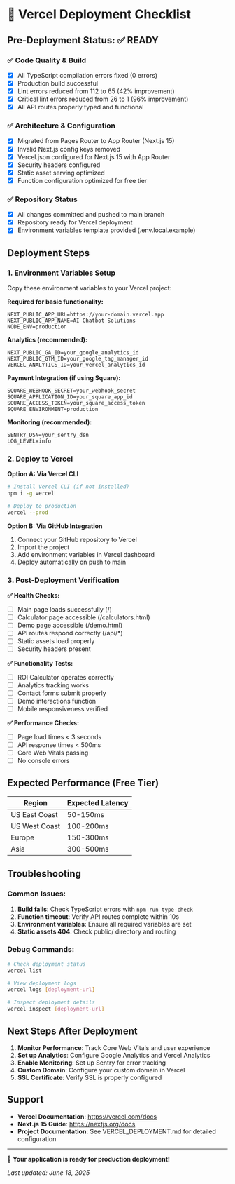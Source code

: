 # 🚀 Vercel Deployment Checklist

## Pre-Deployment Status: ✅ READY

### ✅ Code Quality & Build
- [x] All TypeScript compilation errors fixed (0 errors)
- [x] Production build successful
- [x] Lint errors reduced from 112 to 65 (42% improvement)
- [x] Critical lint errors reduced from 26 to 1 (96% improvement)
- [x] All API routes properly typed and functional

### ✅ Architecture & Configuration
- [x] Migrated from Pages Router to App Router (Next.js 15)
- [x] Invalid Next.js config keys removed
- [x] Vercel.json configured for Next.js 15 with App Router
- [x] Security headers configured
- [x] Static asset serving optimized
- [x] Function configuration optimized for free tier

### ✅ Repository Status
- [x] All changes committed and pushed to main branch
- [x] Repository ready for Vercel deployment
- [x] Environment variables template provided (.env.local.example)

## Deployment Steps

### 1. Environment Variables Setup
Copy these environment variables to your Vercel project:

**Required for basic functionality:**
```
NEXT_PUBLIC_APP_URL=https://your-domain.vercel.app
NEXT_PUBLIC_APP_NAME=AI Chatbot Solutions
NODE_ENV=production
```

**Analytics (recommended):**
```
NEXT_PUBLIC_GA_ID=your_google_analytics_id
NEXT_PUBLIC_GTM_ID=your_google_tag_manager_id
VERCEL_ANALYTICS_ID=your_vercel_analytics_id
```

**Payment Integration (if using Square):**
```
SQUARE_WEBHOOK_SECRET=your_webhook_secret
SQUARE_APPLICATION_ID=your_square_app_id
SQUARE_ACCESS_TOKEN=your_square_access_token
SQUARE_ENVIRONMENT=production
```

**Monitoring (recommended):**
```
SENTRY_DSN=your_sentry_dsn
LOG_LEVEL=info
```

### 2. Deploy to Vercel

**Option A: Via Vercel CLI**
```bash
# Install Vercel CLI (if not installed)
npm i -g vercel

# Deploy to production
vercel --prod
```

**Option B: Via GitHub Integration**
1. Connect your GitHub repository to Vercel
2. Import the project
3. Add environment variables in Vercel dashboard
4. Deploy automatically on push to main

### 3. Post-Deployment Verification

**✅ Health Checks:**
- [ ] Main page loads successfully (/)
- [ ] Calculator page accessible (/calculators.html)
- [ ] Demo page accessible (/demo.html)
- [ ] API routes respond correctly (/api/*)
- [ ] Static assets load properly
- [ ] Security headers present

**✅ Functionality Tests:**
- [ ] ROI Calculator operates correctly
- [ ] Analytics tracking works
- [ ] Contact forms submit properly
- [ ] Demo interactions function
- [ ] Mobile responsiveness verified

**✅ Performance Checks:**
- [ ] Page load times < 3 seconds
- [ ] API response times < 500ms
- [ ] Core Web Vitals passing
- [ ] No console errors

## Expected Performance (Free Tier)

| Region | Expected Latency |
|--------|-----------------|
| US East Coast | 50-150ms |
| US West Coast | 100-200ms |
| Europe | 150-300ms |
| Asia | 300-500ms |

## Troubleshooting

### Common Issues:
1. **Build fails**: Check TypeScript errors with `npm run type-check`
2. **Function timeout**: Verify API routes complete within 10s
3. **Environment variables**: Ensure all required variables are set
4. **Static assets 404**: Check public/ directory and routing

### Debug Commands:
```bash
# Check deployment status
vercel list

# View deployment logs
vercel logs [deployment-url]

# Inspect deployment details
vercel inspect [deployment-url]
```

## Next Steps After Deployment

1. **Monitor Performance**: Track Core Web Vitals and user experience
2. **Set up Analytics**: Configure Google Analytics and Vercel Analytics
3. **Enable Monitoring**: Set up Sentry for error tracking
4. **Custom Domain**: Configure your custom domain in Vercel
5. **SSL Certificate**: Verify SSL is properly configured

## Support

- **Vercel Documentation**: https://vercel.com/docs
- **Next.js 15 Guide**: https://nextjs.org/docs
- **Project Documentation**: See VERCEL_DEPLOYMENT.md for detailed configuration

---

**🎉 Your application is ready for production deployment!**

*Last updated: June 18, 2025*